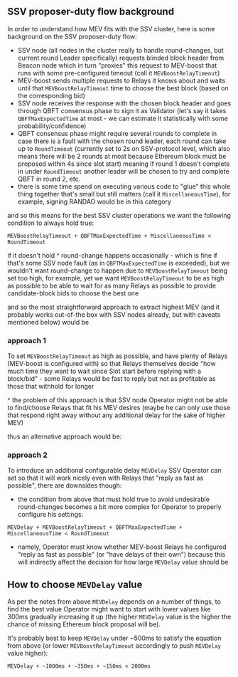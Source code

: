 ## SSV proposer-duty flow background

In order to understand how MEV fits with the SSV cluster, here is some background on the SSV proposer-duty flow:
- SSV node (all nodes in the cluster really to handle round-changes, but current round Leader 
  specifically) requests blinded block header from Beacon node which in turn "proxies" this request 
  to MEV-boost that runs with some pre-configured timeout (call it `MEVBoostRelayTimeout`)
- MEV-boost sends multiple requests to Relays it knows about and waits until that 
  `MEVBoostRelayTimeout` time to choose the best block (based on the corresponding bid)
- SSV node receives the response with the chosen block header and goes through QBFT consensus phase 
  to sign it as Validator (let's say it takes `QBFTMaxExpectedTime` at most - we can estimate it 
  statistically with some probability/confidence)
- QBFT consensus phase might require several rounds to complete in case there is a fault with the
  chosen round leader, each round can take up to `RoundTimeout` (currently set to 2s on SSV-protocol 
  level, which also means there will be 2 rounds at most because Ethereum block must be proposed 
  within 4s since slot start) meaning if round 1 doesn't complete in under `RoundTimeout` another 
  leader will be chosen to try and complete QBFT in round 2, etc.
- there is some time spend on executing various code to "glue" this whole thing together 
  that's small but still matters (call it `MiscellaneousTime`), for example, signing RANDAO would be
  in this category

and so this means for the best SSV cluster operations we want the following condition to always hold true:
```
MEVBoostRelayTimeout + QBFTMaxExpectedTime + MiscellaneousTime < RoundTimeout
```
if it doesn't hold ^ round-change happens occasionally - which is fine if that's some SSV node fault 
(as in `QBFTMaxExpectedTime` is exceeded), but we wouldn't want round-change to happen due to 
`MEVBoostRelayTimeout` being set too high, for example, yet we want `MEVBoostRelayTimeout` to be as 
high as possible to be able to wait for as many Relays as possible to provide candidate-block bids 
to choose the best one

and so the most straightforward approach to extract highest MEV (and it probably works out-of-the box 
with SSV nodes already, but with caveats mentioned below) would be

### approach 1

To set `MEVBoostRelayTimeout` as high as possible, and have plenty of Relays 
(MEV-boost is configured with) so that Relays themselves decide "how much time they want to wait 
since Slot start before replying with a block/bid" - some Relays would be fast to reply but not 
as profitable as those that withhold for longer

^ the problem of this approach is that SSV node Operator might not be able to find/choose Relays 
that fit his MEV desires (maybe he can only use those that respond right away without any additional 
delay for the sake of higher MEV)

thus an alternative approach would be:

### approach 2

To introduce an additional configurable delay `MEVDelay` SSV Operator can set so 
that it will work nicely even with Relays that "reply as fast as possible", there are downsides 
though:
- the condition from above that must hold true to avoid undesirable round-changes becomes a bit more 
  complex for Operator to properly configure his settings:
```
MEVDelay + MEVBoostRelayTimeout + QBFTMaxExpectedTime + MiscellaneousTime < RoundTimeout
```
- namely, Operator must know whether MEV-boost Relays he configured "reply as fast as possible" 
  (or "have delays of their own") because this will indirectly affect the decision for how large `MEVDelay` value should be

## How to choose `MEVDelay` value

As per the notes from above `MEVDelay` depends on a number of things, to find the best value Operator 
might want to start with lower values like 300ms gradually increasing it up (the higher `MEVDelay` 
value is the higher the chance of missing Ethereum block proposal will be).

It's probably best to keep `MEVDelay` under ~500ms to satisfy the equation from above (or lower 
`MEVBoostRelayTimeout` accordingly to push `MEVDelay` value higher):

```
MEVDelay + ~1000ms + ~350ms + ~150ms < 2000ms
```
